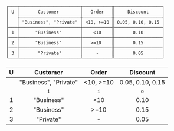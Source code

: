 ```text
┌───┬───────────────────────┬───────────╥──────────────────┐
│ U │       Customer        │   Order   ║     Discount     │
│   ├───────────────────────┼───────────╫──────────────────┤
│   │ "Business", "Private" │ <10, >=10 ║ 0.05, 0.10, 0.15 │
╞═══╪═══════════════════════╪═══════════╬══════════════════╡
│ 1 │      "Business"       │    <10    ║       0.10       │
├───┼───────────────────────┼───────────╫──────────────────┤
│ 2 │      "Business"       │   >=10    ║       0.15       │
├───┼───────────────────────┼───────────╫──────────────────┤
│ 3 │       "Private"       │     -     ║       0.05       │
└───┴───────────────────────┴───────────╨──────────────────┘
```

| U |       Customer        |   Order   |     Discount     |
|:-:|:---------------------:|:---------:|:----------------:|
|   | "Business", "Private" | <10, >=10 | 0.05, 0.10, 0.15 |
|   |          `i`          |    `i`    |       `o`        |
| 1 |      "Business"       |    <10    |       0.10       |
| 2 |      "Business"       |   >=10    |       0.15       |
| 3 |       "Private"       |     -     |       0.05       |
